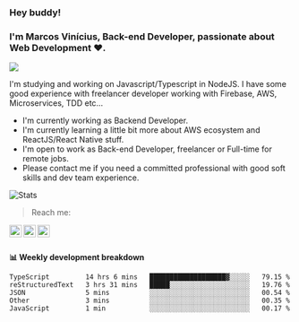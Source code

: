 ### Hey buddy!

### I'm Marcos Vinícius, Back-end Developer, passionate about Web Development :heart:.
<img src="https://img.shields.io/github/followers/bertbr?style=social"/>

I'm studying and working on Javascript/Typescript in NodeJS. I have some good experience with freelancer developer working with Firebase, AWS, Microservices, TDD etc...

- I'm currently working as Backend Developer.
- I'm currently learning a little bit more about AWS ecosystem and ReactJS/React Native stuff.
- I'm open to work as Back-end Developer, freelancer or Full-time for remote jobs.
- Please contact me if you need a committed professional with good soft skills and dev team experience.

<img alt="Stats" src="https://github-readme-stats.vercel.app/api?username=bertbr&theme=dracula&show_icons=true" />

> Reach me:
<a href="https://www.linkedin.com/in/viniciusmvn">
  <img align="left" alt="My LinkdeIn" width="22px" src="https://image.flaticon.com/icons/svg/145/145807.svg" />
</a>
<a href="mailto:viniciusmvn@pm.me">
  <img align="left" alt="Mail me" width="22px" src="https://image.flaticon.com/icons/svg/1057/1057100.svg" />
</a>
<a href="https://t.me/bertinnn">
  <img align="left" alt="My Telegram" width="22px" src="https://image.flaticon.com/icons/svg/2111/2111646.svg" />
</a>
<br />
<br />

<!--START_SECTION:waka-->
**:bar_chart: Weekly development breakdown**
```
TypeScript         14 hrs 6 mins   ███████████████████▓░░░░░   79.15 % 
reStructuredText   3 hrs 31 mins   █████░░░░░░░░░░░░░░░░░░░░   19.76 % 
JSON               5 mins          ░░░░░░░░░░░░░░░░░░░░░░░░░   00.54 % 
Other              3 mins          ░░░░░░░░░░░░░░░░░░░░░░░░░   00.35 % 
JavaScript         1 min           ░░░░░░░░░░░░░░░░░░░░░░░░░   00.17 % 
```
<!--END_SECTION:waka-->
